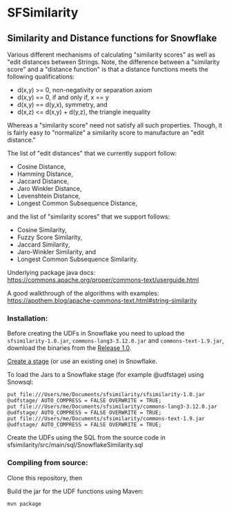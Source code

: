 # SFSimilarity

## Similarity and Distance functions for Snowflake
Various different mechanisms of calculating "similarity scores" as well as "edit distances between Strings. Note, the difference between a "similarity score" and a "distance function" is that a distance functions meets the following qualifications:

- d(x,y) >= 0, non-negativity or separation axiom 
- d(x,y) == 0, if and only if, x == y 
- d(x,y) == d(y,x), symmetry, and 
- d(x,z) <= d(x,y) + d(y,z), the triangle inequality 

Whereas a "similarity score" need not satisfy all such properties. Though, it is fairly easy to "normalize" a similarity score to manufacture an "edit distance."  

The list of "edit distances" that we currently support follow:
- Cosine Distance,
- Hamming Distance,
- Jaccard Distance,
- Jaro Winkler Distance,
- Levenshtein Distance,
- Longest Common Subsequence Distance,

and the list of "similarity scores" that we support follows:
- Cosine Similarity,
- Fuzzy Score Similarity,
- Jaccard Similarity,
- Jaro-Winkler Similarity, and
- Longest Common Subsequence Similarity.

Underlying package java docs:
https://commons.apache.org/proper/commons-text/userguide.html

A good walkthrough of the algorithms with examples:
https://apothem.blog/apache-commons-text.html#string-similarity

### Installation: 

Before creating the UDFs in Snowflake you need to upload the `sfsimilarity-1.0.jar`, `commons-lang3-3.12.0.jar` and `commons-text-1.9.jar`, download the binaries from the [Release 1.0](releases/tag/v1.0).

[Create a stage](https://docs.snowflake.com/en/sql-reference/sql/create-stage.html) (or use an existing one) in Snowflake.

To load the Jars to a Snowflake stage (for example @udfstage) using Snowsql:
```
put file:///Users/me/Documents/sfsimilarity/sfsimilarity-1.0.jar @udfstage/ AUTO_COMPRESS = FALSE OVERWRITE = TRUE;
put file:///Users/me/Documents/sfsimilarity/commons-lang3-3.12.0.jar @udfstage/ AUTO_COMPRESS = FALSE OVERWRITE = TRUE;
put file:///Users/me/Documents/sfsimilarity/commons-text-1.9.jar @udfstage/ AUTO_COMPRESS = FALSE OVERWRITE = TRUE;
````

Create the UDFs using the SQL from the source code in sfsimilarity/src/main/sql/SnowflakeSimilarity.sql

### Compiling from source: 
Clone this repository, then

Build the jar for the UDF functions using Maven:
```
mvn package
```


